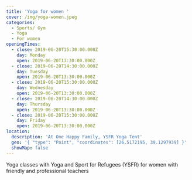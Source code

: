 ```yaml
---
title: 'Yoga for women '
cover: /img/yoga-women.jpeg
categories:
  - Sports/ Gym
  - Yoga
  - For women
openingTimes:
  - close: 2019-06-20T15:30:00.000Z
    day: Monday
    open: 2019-06-20T13:30:00.000Z
  - close: 2019-06-20T14:30:00.000Z
    day: Tuesday
    open: 2019-06-20T13:30:00.000Z
  - close: 2019-06-20T15:30:00.000Z
    day: Wednesday
    open: 2019-06-20T13:30:00.000Z
  - close: 2019-06-20T14:30:00.000Z
    day: Thursday
    open: 2019-06-20T13:30:00.000Z
  - close: 2019-06-20T15:30:00.000Z
    day: Friday
    open: 2019-06-20T13:30:00.000Z
location:
  description: 'At One Happy Family, YSFR Yoga Tent'
  geo: '{ "type": "Point", "coordinates": [26.5172195, 39.1297939] }'
  showMap: false
---
```

Yoga classes with Yoga and Sport for Refugees (YSFR) for women with friendly and professional teachers
